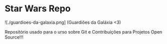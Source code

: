 # Star Wars Repo

![./guardioes-da-galaxia.png] (Guardiões da Galáxia <3)


Repositório usado para o urso sobre Git e Contribuições para Projetos Open Source!!!



